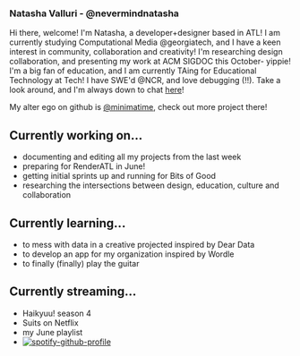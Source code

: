 ### Natasha Valluri - @nevermindnatasha 

<!--
[![Linkedin Badge](https://img.shields.io/badge/-[linkedin]-blue?style=flat&logo=Linkedin&logoColor=white&link=[linkedin-link])](https://www.linkedin.com/in/[linkedin]/)
[![Medium Badge](https://img.shields.io/badge/-@[medium]-000000?style=flat&labelColor=000000&logo=Medium&link=https://medium.com/@[medium])](https://medium.com/@[medium])
[![Website Badge](https://img.shields.io/badge/-[website]-47CCCC?style=flat&logo=Google-Chrome&logoColor=white&link=[website-link])](https://[website])
[![Twitter Badge](https://img.shields.io/badge/-@[twitter]-1ca0f1?style=flat&labelColor=1ca0f1&logo=twitter&logoColor=white&link=https://twitter.com/_[twitter])](https://twitter.com/_[twitter])
[![Instagram Badge](https://img.shields.io/badge/-@[instagram]-purple?style=flat&logo=instagram&logoColor=white&link=https://instagram.com/_[instagram]/)](https://instagram.com/_[instagram])
[![Gmail Badge](https://img.shields.io/badge/-[email]-c14438?style=flat&logo=Gmail&logoColor=white&link=mailto:[email])](mailto:[email]) -->

Hi there, welcome! I'm Natasha, a developer+designer based in ATL! I am currently studying Computational Media @georgiatech, and I have a keen interest in community, collaboration and creativity! I'm researching design collaboration, and presenting my work at ACM SIGDOC this October- yippie! I'm a big fan of education, and I am currently TAing for Educational Technology at Tech! I have SWE'd @NCR, and love debugging (!!). Take a look around, and I'm always down to chat [here](https://www.linkedin.com/in/natashavalluri/)!

My alter ego on github is [@minimatime](https://www.github.com/minimatime), check out more project there!

## Currently working on...
- documenting and editing all my projects from the last week
- preparing for RenderATL in June!
- getting initial sprints up and running for Bits of Good
- researching the intersections between design, education, culture and collaboration
  

## Currently learning...
- to mess with data in a creative projected inspired by Dear Data
- to develop an app for my organization inspired by Wordle
- to finally (finally) play the guitar

## Currently streaming...
- Haikyuu! season 4
- Suits on Netflix
- my June playlist
- [![spotify-github-profile](https://spotify-github-profile.vercel.app/api/view?uid=ku74er9acsmv7o3ad13502jq6&cover_image=true&theme=default&show_offline=false&background_color=121212&interchange=false)](https://github.com/kittinan/spotify-github-profile)
<!--
**natasha-png/natasha-png** is a ✨ _special_ ✨ repository because its `README.md` (this file) appears on your GitHub profile.

Here are some ideas to get you started:

- 🔭 I’m currently working on ...
- 🌱 I’m currently learning ...
- 👯 I’m looking to collaborate on ...
- 🤔 I’m looking for help with ...
- 💬 Ask me about ...
- 📫 How to reach me: ...
- 😄 Pronouns: ...
- ⚡ Fun fact: ...
-->
